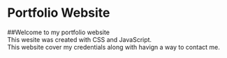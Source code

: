 # Portfolio Website

##Welcome to my portfolio website <br>
This wesite was created with CSS and JavaScript.<br>
This website cover my credentials along with havign a way to contact me.
